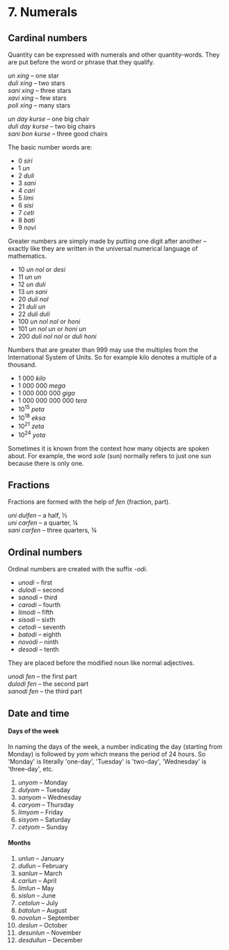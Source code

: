 
# 7. Numerals

## Cardinal numbers

Quantity can be expressed with numerals and other quantity-words.
They are put before the word or phrase that they qualify.

*un xing*
– one star  
*duli xing*
– two stars  
*sani xing*
– three stars  
*xavi xing*
– few stars  
*poli xing*
– many stars

*un day kurse*
– one big chair  
*duli day kurse*
– two big chairs  
*sani bon kurse*
– three good chairs

The basic number words are:

- 0 *siri*
- 1 *un*
- 2 *duli*
- 3 *sani*
- 4 *cari*
- 5 *limi*
- 6 *sisi*
- 7 *ceti*
- 8 *bati*
- 9 *novi*

Greater numbers are simply made by putting one digit after another –
exactly like they are written in the universal numerical language of mathematics.

- 10 *un nol* or *desi*
- 11 *un un*
- 12 *un duli*
- 13 *un sani*
- 20 *duli nol*
- 21 *duli un*
- 22 *duli duli*
- 100 *un nol nol* or *honi*
- 101 *un nol un* or *honi un*
- 200 *duli nol nol* or *duli honi*

Numbers that are greater than 999 may use the multiples from the International System of Units.
So for example kilo denotes a multiple of a thousand.

- 1 000 *kilo*
- 1 000 000 *mega*
- 1 000 000 000 *giga*
- 1 000 000 000 000 *tera*
- 10<sup>15</sup> *peta*
- 10<sup>18</sup> *eksa*
- 10<sup>21</sup> *zeta*
- 10<sup>24</sup> *yota*
    
Sometimes it is known from the context how many objects are spoken about.
For example, the word *sole* (sun) normally refers to just one sun because there is only one.


## Fractions

Fractions are formed with the help of
*fen*
(fraction, part).

*uni dulfen*
– a half, ½  
*uni carfen*
– a quarter, ¼  
*sani carfen*
– three quarters, ¾


## Ordinal numbers

Ordinal numbers are created with the suffix *-odi*.

- *unodi*
  – first
- *dulodi*
  – second
- *sanodi*
  – third
- *carodi*
  – fourth
- *limodi*
  – fifth
- *sisodi*
  – sixth
- *cetodi*
  – seventh
- *batodi*
  – eighth
- *novodi*
  – ninth
- *desodi*
  – tenth

They are placed before the modified noun like normal adjectives.

*unodi fen*
– the first part  
*dulodi fen*
– the second part  
*sanodi fen*
– the third part


## Date and time

#### Days of the week

In naming the days of the week, a number indicating the day (starting from Monday) is followed by
*yom*
which means the period of 24 hours.
So 'Monday' is literally 'one-day', 'Tuesday' is 'two-day', 'Wednesday' is 'three-day', etc.

1. *unyom*
   – Monday
2. *dulyom*
   – Tuesday
3. *sanyom*
   – Wednesday
4. *caryom*
   – Thursday
5. *limyom*
   – Friday
6. *sisyom*
   – Saturday
7. *cetyom*
   – Sunday

#### Months

1. *unlun*
   – January
2. *dullun*
   – February
3. *sanlun*
   – March
4. *carlun*
  – April
5. *limlun*
  – May
6. *sislun*
  – June
7. *cetolun*
  – July
8. *batolun*
  – August
9. *novolun*
  – September
10. *deslun*
  – October
11. *desunlun*
  – November
12. *desdullun*
  – December

